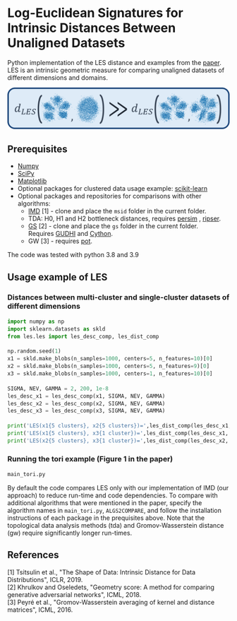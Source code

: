 # Log-Euclidean Signatures for Intrinsic Distances Between Unaligned Datasets

Python implementation of the LES distance and examples from the [paper](https://arxiv.org/abs/2202.01671). LES is an
intrinsic geometric measure for comparing unaligned datasets of different dimensions and domains.

![LESdistance](LES.png)

## Prerequisites

* [Numpy](https://numpy.org/install/)
* [SciPy](https://scipy.org/install/)
* [Matplotlib](https://matplotlib.org/stable/users/installing/index.html)
* Optional packages for clustered data usage example: [scikit-learn](https://scikit-learn.org/stable/install.html)
* Optional packages and repositories for comparisons with other algorithms:
    - [IMD](https://github.com/xgfs/imd) [1] - clone and place the `msid` folder in the current folder.
    - TDA: H0, H1 and H2 bottleneck distances, requires [persim](https://pypi.org/project/persim/)
      , [ripser](https://pypi.org/project/ripser/).
    - [GS](https://github.com/KhrulkovV/geometry-score) [2] - clone and place the `gs` folder in the current folder.\
      Requires [GUDHI](https://gudhi.inria.fr/python/latest/installation.html)
      and [Cython](https://pypi.org/project/Cython/).
    - GW [3] - requires [pot](https://pythonot.github.io/auto_examples/plot_Intro_OT.html).

The code was tested with python 3.8 and 3.9

## Usage example of LES

### Distances between multi-cluster and single-cluster datasets of different dimensions

```python
import numpy as np
import sklearn.datasets as skld
from les.les import les_desc_comp, les_dist_comp
   
np.random.seed(1)
x1 = skld.make_blobs(n_samples=1000, centers=5, n_features=10)[0]
x2 = skld.make_blobs(n_samples=1000, centers=5, n_features=9)[0]
x3 = skld.make_blobs(n_samples=1000, centers=1, n_features=10)[0]
  
SIGMA, NEV, GAMMA = 2, 200, 1e-8     
les_desc_x1 = les_desc_comp(x1, SIGMA, NEV, GAMMA)
les_desc_x2 = les_desc_comp(x2, SIGMA, NEV, GAMMA)
les_desc_x3 = les_desc_comp(x3, SIGMA, NEV, GAMMA)
    
print('LES(x1{5 clusters}, x2{5 clusters})=',les_dist_comp(les_desc_x1, les_desc_x2))
print('LES(x1{5 clusters}, x3{1 cluster})=',les_dist_comp(les_desc_x1, les_desc_x3))
print('LES(x2{5 clusters}, x3{1 cluster})=',les_dist_comp(les_desc_x2, les_desc_x3))
```

### Running the tori example (Figure 1 in the paper)

```python
main_tori.py
```

By default the code compares LES only with our implementation of IMD (our approach) to reduce run-time and code
dependencies. To compare with additional algorithms that were mentioned in the paper, specify the algorithm names in `main_tori.py`, `ALGS2COMPARE`, and follow
the installation instructions of each package in the prequisites above.
Note that the topological data analysis methods (tda) and Gromov-Wasserstein distance (gw) require significantly longer
run-times.

## References

[1] Tsitsulin et al., "The Shape of Data: Intrinsic Distance for Data Distributions", ICLR, 2019.\
[2] Khrulkov and Oseledets, "Geometry score: A method for comparing generative adversarial networks", ICML, 2018.\
[3] Peyré et al., "Gromov-Wasserstein averaging of kernel and distance matrices", ICML, 2016.
